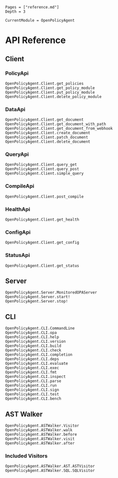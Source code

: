 ```@contents
Pages = ["reference.md"]
Depth = 3
```

```@meta
CurrentModule = OpenPolicyAgent
```

# API Reference

## Client

### PolicyApi

```@docs
OpenPolicyAgent.Client.get_policies
OpenPolicyAgent.Client.get_policy_module
OpenPolicyAgent.Client.put_policy_module
OpenPolicyAgent.Client.delete_policy_module
```

### DataApi

```@docs
OpenPolicyAgent.Client.get_document
OpenPolicyAgent.Client.get_document_with_path
OpenPolicyAgent.Client.get_document_from_webhook
OpenPolicyAgent.Client.create_document
OpenPolicyAgent.Client.patch_document
OpenPolicyAgent.Client.delete_document
```

### QueryApi

```@docs
OpenPolicyAgent.Client.query_get
OpenPolicyAgent.Client.query_post
OpenPolicyAgent.Client.simple_query
```

### CompileApi

```@docs
OpenPolicyAgent.Client.post_compile
```

### HealthApi

```@docs
OpenPolicyAgent.Client.get_health
```

### ConfigApi

```@docs
OpenPolicyAgent.Client.get_config
```

### StatusApi

```@docs
OpenPolicyAgent.Client.get_status
```

## Server

```@docs
OpenPolicyAgent.Server.MonitoredOPAServer
OpenPolicyAgent.Server.start!
OpenPolicyAgent.Server.stop!
```

## CLI

```@docs
OpenPolicyAgent.CLI.CommandLine
OpenPolicyAgent.CLI.opa
OpenPolicyAgent.CLI.help
OpenPolicyAgent.CLI.version
OpenPolicyAgent.CLI.build
OpenPolicyAgent.CLI.check
OpenPolicyAgent.CLI.completion
OpenPolicyAgent.CLI.deps
OpenPolicyAgent.CLI.evaluate
OpenPolicyAgent.CLI.exec
OpenPolicyAgent.CLI.fmt
OpenPolicyAgent.CLI.inspect
OpenPolicyAgent.CLI.parse
OpenPolicyAgent.CLI.run
OpenPolicyAgent.CLI.sign
OpenPolicyAgent.CLI.test
OpenPolicyAgent.CLI.bench
```

## AST Walker

```@docs
OpenPolicyAgent.ASTWalker.Visitor
OpenPolicyAgent.ASTWalker.walk
OpenPolicyAgent.ASTWalker.before
OpenPolicyAgent.ASTWalker.visit
OpenPolicyAgent.ASTWalker.after
```

### Included Visitors

```@docs
OpenPolicyAgent.ASTWalker.AST.ASTVisitor
OpenPolicyAgent.ASTWalker.SQL.SQLVisitor
```
